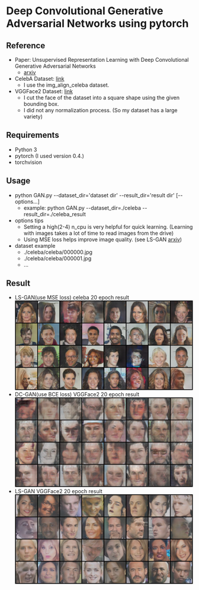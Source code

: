 # Deep Convolutional Generative Adversarial Networks using pytorch
## Reference
- Paper: Unsupervised Representation Learning with Deep Convolutional Generative Adversarial Networks
    - [arxiv](https://arxiv.org/pdf/1511.06434.pdf)
- CelebA Dataset: [link](http://mmlab.ie.cuhk.edu.hk/projects/CelebA.html)
    - I use the img_align_celeba dataset.
- VGGFace2 Dataset: [link](http://www.robots.ox.ac.uk/~vgg/data/vgg_face2/)
    - I cut the face of the dataset into a square shape using the given bounding box.
    - I did not any normalization process. (So my dataset has a large variety)
    
## Requirements
- Python 3
- pytorch (I used version 0.4.)
- torchvision

## Usage
- python GAN.py --dataset_dir='dataset dir' --result_dir='result dir' \[--options...\]
    - example: python GAN.py --dataset_dir=./celeba --result_dir=./celeba_result
- options tips
    - Setting a high(2-4) n_cpu is very helpful for quick learning. (Learning with images takes a lot of time to read images from the drive)
    - Using MSE loss helps improve image quality. (see LS-GAN [arxiv](https://arxiv.org/pdf/1611.04076.pdf))    
- dataset example
    - ./celeba/celeba/000000.jpg
    - ./celeba/celeba/000001.jpg
    - ...
## Result
- LS-GAN(use MSE loss) celeba 20 epoch result
![epoch20](./result_sample/lsgan_celeba_20epoch.png)
- DC-GAN(use BCE loss) VGGFace2 20 epoch result
![epoch20](./result_sample/dcgan_vggface2_20epoch.png)
- LS-GAN VGGFace2 20 epoch result
![epoch20](./result_sample/lsgan_vggface2_20epoch.png)

